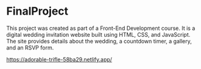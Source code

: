 # FinalProject
This project was created as part of a Front-End Development course. 
It is a digital wedding invitation website built using HTML, CSS, and JavaScript. The site provides details about the wedding, a countdown timer, a gallery, and an RSVP form.

https://adorable-trifle-58ba29.netlify.app/
